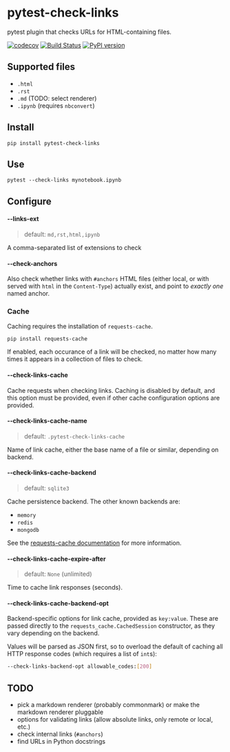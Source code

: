 # pytest-check-links

pytest plugin that checks URLs for HTML-containing files.

[![codecov](https://codecov.io/gh/jupyterlab/pytest-check-links/branch/master/graph/badge.svg)](https://codecov.io/gh/jupyterlab/pytest-check-links)
[![Build Status](https://travis-ci.com/jupyterlab/pytest-check-links.svg?branch=master)](https://travis-ci.com/jupyterlab/pytest-check-links)
[![PyPI version](https://badge.fury.io/py/pytest-check-links.svg)](https://badge.fury.io/py/pytest-check-links)

## Supported files

- `.html`
- `.rst`
- `.md` (TODO: select renderer)
- `.ipynb` (requires `nbconvert`)

## Install

    pip install pytest-check-links

## Use

    pytest --check-links mynotebook.ipynb

## Configure

#### --links-ext

> default: `md,rst,html,ipynb`

A comma-separated list of extensions to check

#### --check-anchors

Also check whether links with `#anchors` HTML files (either local, or with
served with `html` in the `Content-Type`) actually exist, and point to _exactly one_
named anchor.

### Cache

Caching requires the installation of `requests-cache`.

    pip install requests-cache

If enabled, each occurance of a link will be checked, no matter how many times
it appears in a collection of files to check.

#### --check-links-cache

Cache requests when checking links. Caching is disabled by default, and this option
must be provided, even if other cache configuration options are provided.

#### --check-links-cache-name

> default: `.pytest-check-links-cache`

Name of link cache, either the base name of a file or similar, depending on backend.

#### --check-links-cache-backend

> default: `sqlite3`

Cache persistence backend. The other known backends are:
- `memory`
- `redis`
- `mongodb`

See the [requests-cache documentation](https://requests-cache.readthedocs.io)
for more information.

#### --check-links-cache-expire-after

> default: `None` (unlimited)

Time to cache link responses (seconds).

#### --check-links-cache-backend-opt

Backend-specific options for link cache, provided as `key:value`. These are passed
directly to the `requests_cache.CachedSession` constructor, as they vary depending
on the backend.

Values will be parsed as JSON first, so to overload the default of caching all
HTTP response codes (which requires a list of `int`s):

```bash
--check-links-backend-opt allowable_codes:[200]
```


## TODO

- pick a markdown renderer (probably commonmark) or make the markdown renderer pluggable
- options for validating links (allow absolute links, only remote or local, etc.)
- check internal links (`#anchors`)
- find URLs in Python docstrings
